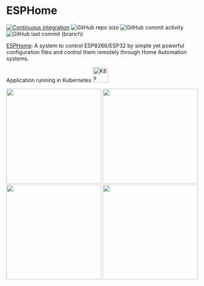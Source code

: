 # ESPHome

[![Continuous integration](https://github.com/x-real-ip/esphome/actions/workflows/ci.yaml/badge.svg)](https://github.com/x-real-ip/esphome/actions/workflows/ci-cd.yaml)
![GitHub repo size](https://img.shields.io/github/repo-size/x-real-ip/esphome?logo=Github)
![GitHub commit activity](https://img.shields.io/github/commit-activity/y/x-real-ip/esphome?logo=github)
![GitHub last commit (branch)](https://img.shields.io/github/last-commit/x-real-ip/esphome/main?logo=github)

[ESPHome](https://dsmr-reader.readthedocs.io/en/latest/explained/about.html/): A system to control ESP8266/ESP32 by simple yet powerful configuration files and control them remotely through Home Automation systems.

Application running in Kubernetes <img src="https://github.com/x-real-ip/kubernetes-gitops/blob/main/assets/img/k8s.png?raw=true" alt="K8s" style="height: 40px; width:40px;"/>

<p align="left">
<img src="https://github.com/x-real-ip/esphome/blob/main/assets/img/kitchen_lock.jpg?raw=true" height="250">
<img src="https://github.com/x-real-ip/esphome/blob/main/assets/img/watermeter.jpg?raw=true" height="250">
<img src="https://github.com/x-real-ip/esphome/blob/main/assets/img/ventilation.jpg?raw=true" height="250">
<img src="https://github.com/x-real-ip/esphome/blob/main/assets/img/basement-wall-temperature.jpg?raw=true" height="250">
</p>
